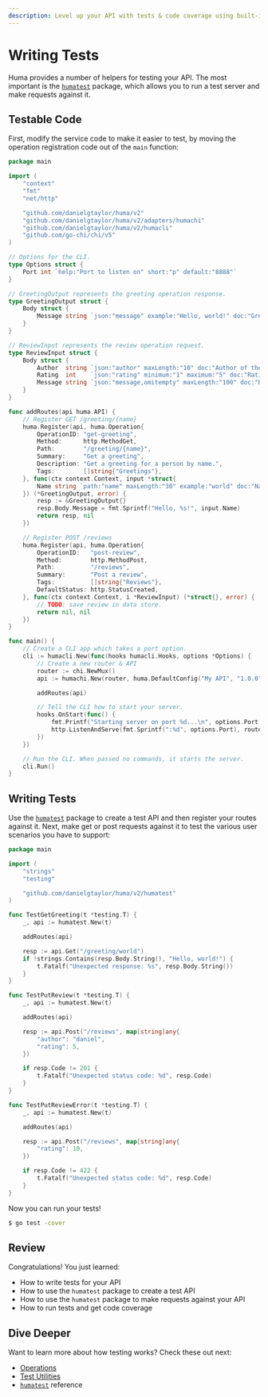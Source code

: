 ```yaml
---
description: Level up your API with tests & code coverage using built-in test utilities.
---
```


# Writing Tests

Huma provides a number of helpers for testing your API. The most important is the [`humatest`](https://pkg.go.dev/github.com/danielgtaylor/huma/v2/humatest) package, which allows you to run a test server and make requests against it.

## Testable Code

First, modify the service code to make it easier to test, by moving the operation registration code out of the `main` function:

```go title="main.go" linenums="1" hl_lines="34 63 72"
package main

import (
	"context"
	"fmt"
	"net/http"

	"github.com/danielgtaylor/huma/v2"
	"github.com/danielgtaylor/huma/v2/adapters/humachi"
	"github.com/danielgtaylor/huma/v2/humacli"
	"github.com/go-chi/chi/v5"
)

// Options for the CLI.
type Options struct {
	Port int `help:"Port to listen on" short:"p" default:"8888"`
}

// GreetingOutput represents the greeting operation response.
type GreetingOutput struct {
	Body struct {
		Message string `json:"message" example:"Hello, world!" doc:"Greeting message"`
	}
}

// ReviewInput represents the review operation request.
type ReviewInput struct {
	Body struct {
		Author  string `json:"author" maxLength:"10" doc:"Author of the review"`
		Rating  int    `json:"rating" minimum:"1" maximum:"5" doc:"Rating from 1 to 5"`
		Message string `json:"message,omitempty" maxLength:"100" doc:"Review message"`
	}
}

func addRoutes(api huma.API) {
	// Register GET /greeting/{name}
	huma.Register(api, huma.Operation{
		OperationID: "get-greeting",
		Method:      http.MethodGet,
		Path:        "/greeting/{name}",
		Summary:     "Get a greeting",
		Description: "Get a greeting for a person by name.",
		Tags:        []string{"Greetings"},
	}, func(ctx context.Context, input *struct{
		Name string `path:"name" maxLength:"30" example:"world" doc:"Name to greet"`
	}) (*GreetingOutput, error) {
		resp := &GreetingOutput{}
		resp.Body.Message = fmt.Sprintf("Hello, %s!", input.Name)
		return resp, nil
	})

	// Register POST /reviews
	huma.Register(api, huma.Operation{
		OperationID:   "post-review",
		Method:        http.MethodPost,
		Path:          "/reviews",
		Summary:       "Post a review",
		Tags:          []string{"Reviews"},
		DefaultStatus: http.StatusCreated,
	}, func(ctx context.Context, i *ReviewInput) (*struct{}, error) {
		// TODO: save review in data store.
		return nil, nil
	})
}

func main() {
	// Create a CLI app which takes a port option.
	cli := humacli.New(func(hooks humacli.Hooks, options *Options) {
		// Create a new router & API
		router := chi.NewMux()
		api := humachi.New(router, huma.DefaultConfig("My API", "1.0.0"))

		addRoutes(api)

		// Tell the CLI how to start your server.
		hooks.OnStart(func() {
			fmt.Printf("Starting server on port %d...\n", options.Port)
			http.ListenAndServe(fmt.Sprintf(":%d", options.Port), router)
		})
	})

	// Run the CLI. When passed no commands, it starts the server.
	cli.Run()
}
```

## Writing Tests

Use the [`humatest`](https://pkg.go.dev/github.com/danielgtaylor/huma/v2/humatest) package to create a test API and then register your routes against it. Next, make get or post requests against it to test the various user scenarios you have to support:

```go title="main_test.go" linenums="1"
package main

import (
	"strings"
	"testing"

	"github.com/danielgtaylor/huma/v2/humatest"
)

func TestGetGreeting(t *testing.T) {
	_, api := humatest.New(t)

	addRoutes(api)

	resp := api.Get("/greeting/world")
	if !strings.Contains(resp.Body.String(), "Hello, world!") {
		t.Fatalf("Unexpected response: %s", resp.Body.String())
	}
}

func TestPutReview(t *testing.T) {
	_, api := humatest.New(t)

	addRoutes(api)

	resp := api.Post("/reviews", map[string]any{
		"author": "daniel",
		"rating": 5,
	})

	if resp.Code != 201 {
		t.Fatalf("Unexpected status code: %d", resp.Code)
	}
}

func TestPutReviewError(t *testing.T) {
	_, api := humatest.New(t)

	addRoutes(api)

	resp := api.Post("/reviews", map[string]any{
		"rating": 10,
	})

	if resp.Code != 422 {
		t.Fatalf("Unexpected status code: %d", resp.Code)
	}
}
```

Now you can run your tests!

```sh title="Terminal"
$ go test -cover
```

## Review

Congratulations! You just learned:

-   How to write tests for your API
-   How to use the `humatest` package to create a test API
-   How to use the `humatest` package to make requests against your API
-   How to run tests and get code coverage

## Dive Deeper

Want to learn more about how testing works? Check these out next:

-   [Operations](../features/operations.md)
-   [Test Utilities](../features/test-utilities.md)
-   [`humatest`](https://pkg.go.dev/github.com/danielgtaylor/huma/v2/humatest) reference
